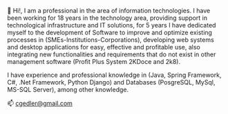 👋 Hi!, I am a professional in the area of information technologies. I have been working for 18 years in the technology area, providing support in technological infrastructure and IT solutions, for 5 years I have dedicated myself to the development of Software to improve and optimize existing processes in (SMEs-Institutions-Corporations), developing web systems and desktop applications for easy, effective and profitable use, also integrating new functionalities and requirements that do not exist in other management software (Profit Plus System 2KDoce and 2k8).

I have experience and professional knowledge in (Java, Spring Framework, C#, .Net Framework, Python Django) and Databases (PosgreSQL, MySql, MS-SQL Server), among other knowledge.

📫 cgedler@gmail.com
